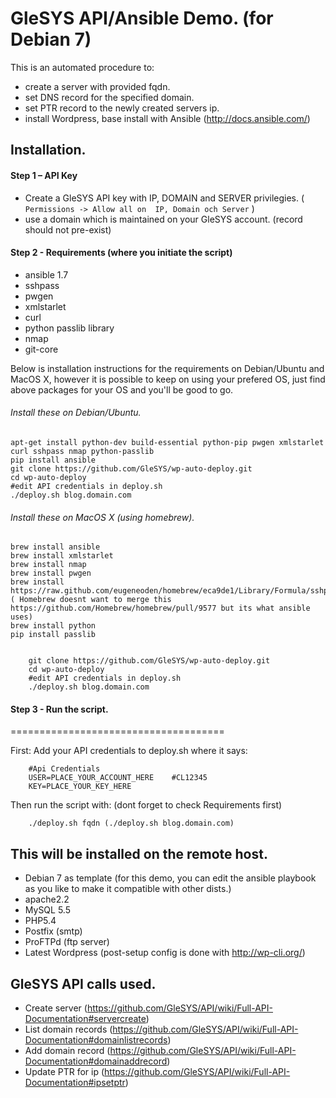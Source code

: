 # GleSYS API/Ansible Demo. (for Debian 7)

This is an automated procedure to:

  * create a server with provided fqdn.
  * set DNS record for the specified domain.
  * set PTR record to the newly created servers ip.
  * install Wordpress, base install with Ansible (http://docs.ansible.com/)


## Installation.


#### Step 1 – API Key

   * Create a GleSYS API key with IP, DOMAIN and SERVER privilegies. ( `Permissions -> Allow all on  IP, Domain och Server` )
   * use a domain which is maintained on your GleSYS account. (record should not pre-exist)


#### Step 2 - Requirements (where you initiate the script)

   * ansible 1.7
   * sshpass
   * pwgen
   * xmlstarlet
   * curl
   * python passlib library
   * nmap
   * git-core

Below is installation instructions for the requirements on Debian/Ubuntu and MacOS X, however it is possible to keep on using your prefered OS, just find above packages for your OS and you'll be good to go.


###### Install these on Debian/Ubuntu.


	apt-get install python-dev build-essential python-pip pwgen xmlstarlet curl sshpass nmap python-passlib
	pip install ansible 
	git clone https://github.com/GleSYS/wp-auto-deploy.git
	cd wp-auto-deploy
	#edit API credentials in deploy.sh
	./deploy.sh blog.domain.com


###### Install these on MacOS X (using homebrew).


	brew install ansible
	brew install xmlstarlet
	brew install nmap
	brew install pwgen
	brew install https://raw.github.com/eugeneoden/homebrew/eca9de1/Library/Formula/sshpass.rb ( Homebrew doesnt want to merge this https://github.com/Homebrew/homebrew/pull/9577 but its what ansible uses)
	brew install python
	pip install passlib

	
        git clone https://github.com/GleSYS/wp-auto-deploy.git
        cd wp-auto-deploy
        #edit API credentials in deploy.sh
        ./deploy.sh blog.domain.com



#### Step 3 - Run the script.
=====================================

First: Add your API credentials to deploy.sh where it says:


        #Api Credentials
        USER=PLACE_YOUR_ACCOUNT_HERE    #CL12345
        KEY=PLACE_YOUR_KEY_HERE


Then run the script with: (dont forget to check Requirements first)


        ./deploy.sh fqdn (./deploy.sh blog.domain.com)



## This will be installed on the remote host.


   * Debian 7 as template (for this demo, you can edit the ansible playbook  as you like to make it compatible with other dists.)
   * apache2.2
   * MySQL 5.5
   * PHP5.4
   * Postfix (smtp)
   * ProFTPd (ftp server)
   * Latest Wordpress (post-setup config is done with http://wp-cli.org/)


## GleSYS API calls used.

   * Create server (https://github.com/GleSYS/API/wiki/Full-API-Documentation#servercreate)
   * List domain records (https://github.com/GleSYS/API/wiki/Full-API-Documentation#domainlistrecords)
   * Add domain record (https://github.com/GleSYS/API/wiki/Full-API-Documentation#domainaddrecord)
   * Update PTR for ip (https://github.com/GleSYS/API/wiki/Full-API-Documentation#ipsetptr)

